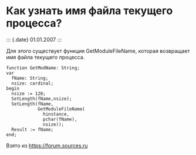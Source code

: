 Как узнать имя файла текущего процесса?
=======================================

::: {.date}
01.01.2007
:::

Для этого существует функция GetModuleFileName, которая возвращает имя
файла текущего процесса.

    function GetModName: String;
    var
      fName: String;
      nsize: cardinal;
    begin
      nsize := 128;
      SetLength(fName,nsize);
      SetLength(fName,
                GetModuleFileName(
                  hinstance,
                  pchar(fName),
                  nsize));
      Result := fName;
    end;

Взято из <https://forum.sources.ru>
